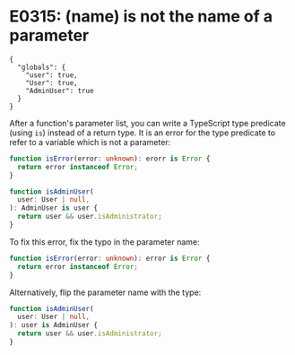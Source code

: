 # E0315: (name) is not the name of a parameter

```config-for-examples
{
  "globals": {
    "user": true,
    "User": true,
    "AdminUser": true
  }
}
```

After a function's parameter list, you can write a TypeScript type predicate
(using `is`) instead of a return type. It is an error for the type predicate to
refer to a variable which is not a parameter:

```typescript
function isError(error: unknown): erorr is Error {
  return error instanceof Error;
}

function isAdminUser(
  user: User | null,
): AdminUser is user {
  return user && user.isAdministrator;
}
```

To fix this error, fix the typo in the parameter name:

```typescript
function isError(error: unknown): error is Error {
  return error instanceof Error;
}
```

Alternatively, flip the parameter name with the type:

```typescript
function isAdminUser(
  user: User | null,
): user is AdminUser {
  return user && user.isAdministrator;
}
```
